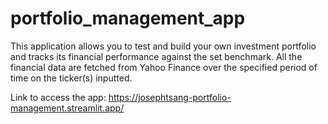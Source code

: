 # portfolio_management_app
This application allows you to test and build your own investment portfolio and tracks its financial performance against the set benchmark. All the financial data are fetched from Yahoo Finance over the specified period of time on the ticker(s) inputted.

Link to access the app: https://josephtsang-portfolio-management.streamlit.app/
